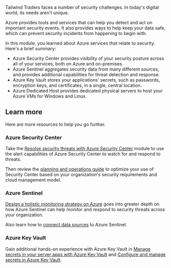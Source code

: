Tailwind Traders faces a number of security challenges. In today's digital world, its needs aren't unique.

Azure provides tools and services that can help you detect and act on important security events. It also provides ways to help keep your data safe, which can prevent security incidents from happening to begin with.

In this module, you learned about Azure services that relate to security. Here's a brief summary:

* Azure Security Center provides visibility of your security posture across all of your services, both on Azure and on-premises.
* Azure Sentinel aggregates security data from many different sources, and provides additional capabilities for threat detection and response.
* Azure Key Vault stores your applications' secrets, such as passwords, encryption keys, and certificates, in a single, central location.
* Azure Dedicated Host provides dedicated physical servers to host your Azure VMs for Windows and Linux.

## Learn more

Here are more resources to help you go further.

### Azure Security Center

Take the [Resolve security threats with Azure Security Center](/learn/modules/resolve-threats-with-azure-security-center/?azure-portal=true) module to use the alert capabilities of Azure Security Center to watch for and respond to threats.

Then review the [planning and operations guide](/azure/security-center/security-center-planning-and-operations-guide?azure-portal=true) to optimize your use of Security Center based on your organization's security requirements and cloud management model.

### Azure Sentinel

[Design a holistic monitoring strategy on Azure](/learn/modules/design-monitoring-strategy-on-azure/?azure-portal=true) goes into greater depth on how Azure Sentinel can help monitor and respond to security threats across your organization.

Also learn how to [connect data sources](/azure/sentinel/connect-data-sources?azure-portal=true) to Azure Sentinel.

### Azure Key Vault

Gain additional hands-on experience with Azure Key Vault in [Manage secrets in your server apps with Azure Key Vault](/learn/modules/manage-secrets-with-azure-key-vault/?azure-portal=true) and [Configure and manage secrets in Azure Key Vault](/learn/modules/configure-and-manage-azure-key-vault?azure-portal=true).